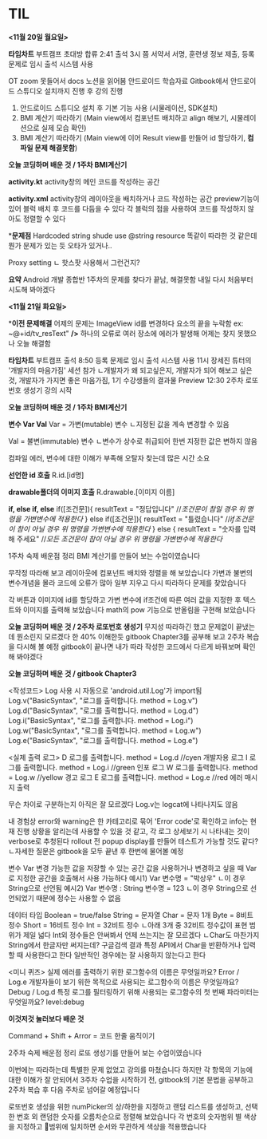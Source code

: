 # TIL

**<11월 20일 월요일>**

**타임차트**
부트캠프 초대방 합류 2:41 출석 3시 쯤
서약서 서명, 훈련생 정보 제출, 등록 문제로 임시 출석 시스템 사용

OT zoom 못들어서 docs 노션을 읽어봄
안드로이드 학습자료 Gitbook에서 안드로이드 스튜디오 설치까지 진행 후 강의 진행

1. 안드로이드 스튜디오 설치 후 기본 기능 사용 (시물레이션, SDK설치)
2. BMI 계산기 따라하기 (Main view에서 컴포넌트 배치하고 align 해보기, 시물레이션으로 실제 모습 확인)
3. BMI 계산기 따라하기 (Main view에 이어 Result view를 만들어 id 할당하기, **컴파일 문제 해결못함**)



**오늘 코딩하며 배운 것 / 1주차 BMI계산기**

**activity.kt**
activity창의 메인 코드를 작성하는 공간

**activity.xml**
activity창의 레이아웃을 배치하거나 코드 작성하는 공간
preview기능이 있어 블럭 배치 후 코드를 다듬을 수 있다
각 블럭의 점을 사용하여 코드를 작성하지 않아도 정렬할 수 있다



***문제점**
Hardcoded string shude use @string resource
똑같이 따라한 것 같은데 뭔가 문제가 있는 듯
오타가 있거나..

Proxy setting
ㄴ 핫스팟 사용해서 그런건지?



**요약**
Android 개발 종합반 1주차의 문제를 찾다가 끝남, 해결못함
내일 다시 처음부터 시도해 봐야겠다




**<11월 21일 화요일>**

***이전 문제해결**
어제의 문제는 ImageView id를 변경하다 요소의 끝을 누락함 ex: ~@+id/tv_resText" **/>**
하나의 오류로 여러 장소에 에러가 발생해 어제는 찾지 못했으나 오늘 해결함



**타임차트**
부트캠프 출석 8:50 등록 문제로 임시 출석 시스템 사용
11시 장세진 튜터의 '개발자의 마음가짐' 세션 참가
ㄴ개발자가 왜 되고싶은지, 개발자가 되어 해보고 싶은 것, 개발자가 가지면 좋은 마음가짐, 1기 수강생들의 결과물 Preview
12:30 2주차 로또번호 생성기 강의 시작



**오늘 코딩하며 배운 것 / 1주차 BMI계산기**

**변수 Var Val**
Var = 가변(mutable) 변수
ㄴ지정된 값을 계속 변경할 수 있음

Val = 불변(immutable) 변수
ㄴ변수가 상수로 취급되어 한번 지정한 값은 변하지 않음

컴파일 에러, 변수에 대한 이해가 부족해 오탈자 찾는데 많은 시간 소요

**선언한 id 호출**
R.id.[id명]

**drawable폴더의 이미지 호출**
R.drawable.[이미지 이름]

**if, else if, else**
if([조건문]){
  resultText = "정답입니다"
  //_조건문이 참일 경우 위 명령을 가변변수에 적용한다_
} else if([조건문]){
  resultText = "틀렸습니다"
  //_if조건문이 참이 아닐 경우 위 명령을 가변변수에 적용한다_
} else {
  resultText = "숫자를 입력해 주세요"
  //_모든 조건문이 참이 아닐 경우 위 명령을 가변변수에 적용한다_

1주차 숙제 배운점 정리
BMI 계산기를 만들어 보는 수업이였습니다

무작정 따라해 보고 레이아웃에 컴포넌트 배치와 정렬을 해 보았습니다
가변과 불변의 변수개념을 몰라 코드에 오류가 많아 일부 지우고 다시 따라하다 문제를 찾았습니다

각 버튼과 이미지에 id를 할당하고 가변 변수에 if조건에 따른 여러 값을 지정한 후 텍스트와 이미지를 출력해 보았습니다
math의 pow 기능으로 반올림을 구현해 보았습니다



**오늘 코딩하며 배운 것 / 2주차 로또번호 생성기**
무지성 따라하긴 했고 문제없이 끝냈는데 뭔소린지 모르겠다
한 40% 이해한듯 gitbook Chapter3를 공부해 보고 2주차 복습을 다시해 볼 예정
gitbook이 끝나면 내가 따라 작성한 코드에서 다르게 바꿔보며 확인해 봐야겠다



**오늘 코딩하며 배운 것 / gitbook Chapter3**

<작성코드> Log 사용 시 자동으로 'android.util.Log'가 import됨
Log.v("BasicSyntax", "로그를 출력합니다. method = Log.v")
Log.d("BasicSyntax", "로그를 출력합니다. method = Log.d")
Log.i("BasicSyntax", "로그를 출력합니다. method = Log.i")
Log.w("BasicSyntax", "로그를 출력합니다. method = Log.w")
Log.e("BasicSyntax", "로그를 출력합니다. method = Log.e")

<실제 출력 로그>
 D  로그를 출력합니다. method = Log.d   //cyen      개발자용 로그
 I  로그를 출력합니다. method = Log.i   //green     인포 로그
 W  로그를 출력합니다. method = Log.w   //yellow    경고 로그
 E  로그를 출력합니다. method = Log.e   //red       에러 매시지 출력

무슨 차이로 구분하는지 아직은 잘 모르겠다
Log.v는 logcat에 나타나지도 않음

내 경험상 error와 warning은 한 카테고리로 묶어 'Error code'로 확인하고
info는 현재 진행 상황을 알리는데 사용할 수 있을 것 같고, 각 로그 상세보기 시 나타내는 것이 verbose로 추청된다
rollout 전 popup display를 만들어 테스트가 가능할 것도 같다?
ㄴ자세한 질문은 gitbook을 모두 끝낸 후 한번에 물어볼 예정

변수 Var
변경 가능한 값을 저장할 수 있는 공간
값을 사용하거나 변경하고 싶을 때 Var로 지정한 공간을 호출해서 사용 가능하다
예시1) Var 변수명 = "박상우"
ㄴ이 경우 String으로 선언됨
예시2) Var 변수명 : String
      변수명 = 123
ㄴ이 경우 String으로 선언되었기 때문에 정수는 사용할 수 없음

데이터 타입
Boolean = true/false
String = 문자열
Char = 문자 1개
Byte = 8비트 정수
Short = 16비트 정수
Int = 32비트 정수
ㄴ아래 3개 중 32비트 정수값이 표현 범위가 제일 넓다
  Int외 정수들은 안써봐서 언제 쓰는지는 잘 모르겠다
ㄴChar도 마찬가지 String에서 한글자만 써지는데?
  구글검색 결과 특정 API에서 Char을 반환하거나 입력할 때 사용한다고 한다
  일반적인 경우에는 잘 사용하지 않는다고 한다
 
<미니 퀴즈>
실제 에러를 출력하기 위한 로그함수의 이름은 무엇일까요?
Error / Log.e
개발자들이 보기 위한 목적으로 사용되는 로그함수의 이름은 무엇일까요?
Debug / Log.d
특정 로그를 필터링하기 위해 사용되는 로그함수의 첫 번째 파라미터는 무엇일까요?
level:debug

 

**이것저것 눌러보다 배운 것**

Command + Shift + Arror = 코드 한줄 움직이기



2주차 숙제 배운점 정리
로또 생성기를 만들어 보는 수업이였습니다

이번에는 따라하는데 특별한 문제 없었고 강의를 마쳤습니다
하지만 각 항목의 기능에 대한 이해가 잘 안되어서 3주차 수업을 시작하기 전,
gitbook의 기본 문법을 공부하고 2주차 복습 후 다음 주차로 넘어갈 예정입니다

로또번호 생성을 위한 numPicker의 상/하한을 지정하고 랜덤 리스트를 생성하고,
선택한 번호 외 랜덤한 숫자를 오름차순으로 정렬해 보았습니다
각 번호의 숫자범위 별 색상을 지정하고 범위에 일치하면 순서와 무관하게 색상을 적용했습니다







